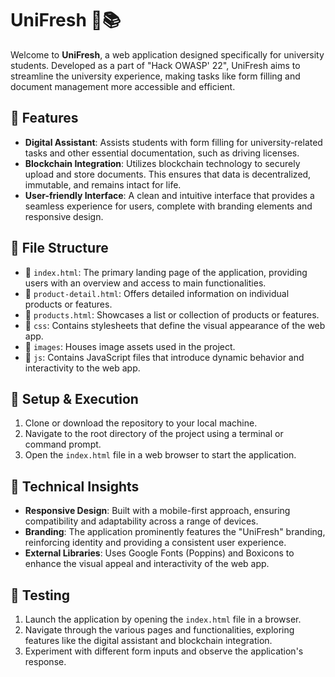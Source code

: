 
# UniFresh 🍎📚

Welcome to **UniFresh**, a web application designed specifically for university students. Developed as a part of "Hack OWASP' 22", UniFresh aims to streamline the university experience, making tasks like form filling and document management more accessible and efficient.

## 🚀 Features

- **Digital Assistant**: Assists students with form filling for university-related tasks and other essential documentation, such as driving licenses.
- **Blockchain Integration**: Utilizes blockchain technology to securely upload and store documents. This ensures that data is decentralized, immutable, and remains intact for life.
- **User-friendly Interface**: A clean and intuitive interface that provides a seamless experience for users, complete with branding elements and responsive design.

## 📁 File Structure

- 📄 `index.html`: The primary landing page of the application, providing users with an overview and access to main functionalities.
- 📄 `product-detail.html`: Offers detailed information on individual products or features.
- 📄 `products.html`: Showcases a list or collection of products or features.
- 📂 `css`: Contains stylesheets that define the visual appearance of the web app.
- 📂 `images`: Houses image assets used in the project.
- 📂 `js`: Contains JavaScript files that introduce dynamic behavior and interactivity to the web app.

## 🔧 Setup & Execution

1. Clone or download the repository to your local machine.
2. Navigate to the root directory of the project using a terminal or command prompt.
3. Open the `index.html` file in a web browser to start the application.

## 🧠 Technical Insights

- **Responsive Design**: Built with a mobile-first approach, ensuring compatibility and adaptability across a range of devices.
- **Branding**: The application prominently features the "UniFresh" branding, reinforcing identity and providing a consistent user experience.
- **External Libraries**: Uses Google Fonts (Poppins) and Boxicons to enhance the visual appeal and interactivity of the web app.

## 🧪 Testing

1. Launch the application by opening the `index.html` file in a browser.
2. Navigate through the various pages and functionalities, exploring features like the digital assistant and blockchain integration.
3. Experiment with different form inputs and observe the application's response.
